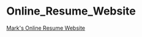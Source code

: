 # Online_Resume_Website

[Mark's Online Resume Website](https://marky224.github.io/Online_Resume_Website/)
